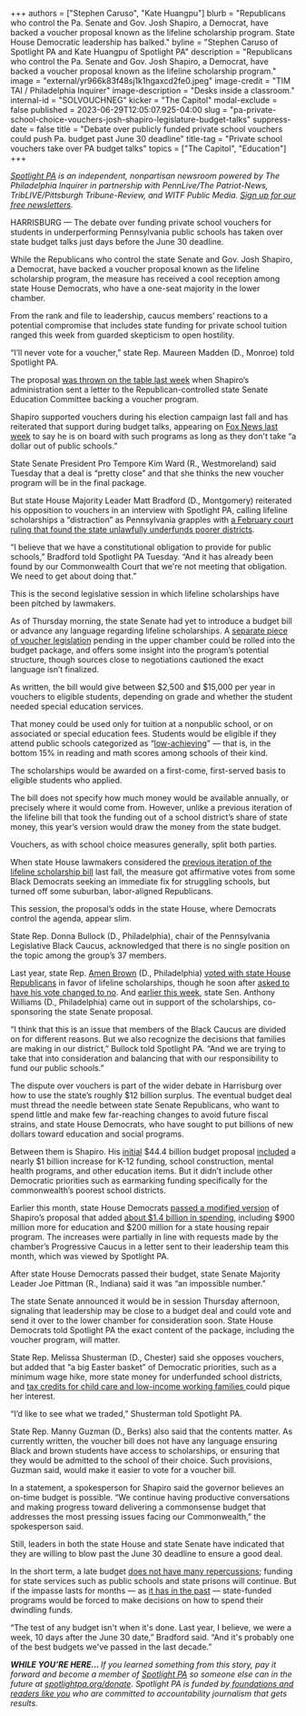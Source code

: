 +++
authors = ["Stephen Caruso", "Kate Huangpu"]
blurb = "Republicans who control the Pa. Senate and Gov. Josh Shapiro, a Democrat, have backed a voucher proposal known as the lifeline scholarship program. State House Democratic leadership has balked."
byline = "Stephen Caruso of Spotlight PA and Kate Huangpu of Spotlight PA"
description = "Republicans who control the Pa. Senate and Gov. Josh Shapiro, a Democrat, have backed a voucher proposal known as the lifeline scholarship program."
image = "external/yr966k83f48sj1k1hgaxcd2fe0.jpeg"
image-credit = "TIM TAI / Philadelphia Inquirer"
image-description = "Desks inside a classroom."
internal-id = "SOLVOUCHNEG"
kicker = "The Capitol"
modal-exclude = false
published = 2023-06-29T12:05:07.925-04:00
slug = "pa-private-school-choice-vouchers-josh-shapiro-legislature-budget-talks"
suppress-date = false
title = "Debate over publicly funded private school vouchers could push Pa. budget past June 30 deadline"
title-tag = "Private school vouchers take over PA budget talks"
topics = ["The Capitol", "Education"]
+++

<a href="https://www.spotlightpa.org/"><em>Spotlight PA</em></a><em> is an independent, nonpartisan newsroom powered by The Philadelphia Inquirer in partnership with PennLive/The Patriot-News, TribLIVE/Pittsburgh Tribune-Review, and WITF Public Media. </em><a href="https://www.spotlightpa.org/newsletters"><em>Sign up for our free newsletters</em></a><em>.</em>

HARRISBURG — The debate over funding private school vouchers for students in underperforming Pennsylvania public schools has taken over state budget talks just days before the June 30 deadline.

While the Republicans who control the state Senate and Gov. Josh Shapiro, a Democrat, have backed a voucher proposal known as the lifeline scholarship program, the measure has received a cool reception among state House Democrats, who have a one-seat majority in the lower chamber.

From the rank and file to leadership, caucus members’ reactions to a potential compromise that includes state funding for private school tuition ranged this week from guarded skepticism to open hostility.

“I’ll never vote for a voucher,” state Rep. Maureen Madden (D., Monroe) told Spotlight PA.

<script src="https://www.spotlightpa.org/embed.js" async></script><div data-spl-embed-version="1" data-spl-src="https://www.spotlightpa.org/embeds/newsletter/"></div>

The proposal <a href="https://www.spotlightpa.org/news/2023/06/pa-private-school-voucher-legislature-josh-shapiro-jeff-yass/">was thrown on the table last week</a> when Shapiro’s administration sent a letter to the Republican-controlled state Senate Education Committee backing a voucher program.

Shapiro supported vouchers during his election campaign last fall and has reiterated that support during budget talks, appearing on <a href="https://www.foxnews.com/video/6329975337112">Fox News last week</a> to say he is on board with such programs as long as they don&#39;t take “a dollar out of public schools.”

State Senate President Pro Tempore Kim Ward (R., Westmoreland) said Tuesday that a deal is “pretty close” and that she thinks the new voucher program will be in the final package.

But state House Majority Leader Matt Bradford (D., Montgomery) reiterated his opposition to vouchers in an interview with Spotlight PA, calling lifeline scholarships a “distraction” as Pennsylvania grapples with <a href="https://www.spotlightpa.org/news/2023/02/pa-public-school-funding-lawsuit-state-budget-billions/">a February court ruling that found the state unlawfully underfunds poorer districts</a>.

“I believe that we have a constitutional obligation to provide for public schools,” Bradford told Spotlight PA Tuesday. “And it has already been found by our Commonwealth Court that we&#39;re not meeting that obligation. We need to get about doing that.”

This is the second legislative session in which lifeline scholarships have been pitched by lawmakers.

As of Thursday morning, the state Senate had yet to introduce a budget bill or advance any language regarding lifeline scholarships. A <a href="https://web.archive.org/20230628124520/https://www.legis.state.pa.us/cfdocs/billinfo/bill_history.cfm?syear=2023&amp;sind=0&amp;body=S&amp;type=B&amp;bn=795">separate piece of voucher legislation</a> pending in the upper chamber could be rolled into the budget package, and offers some insight into the program’s potential structure, though sources close to negotiations cautioned the exact language isn’t finalized.

As written, the bill would give between $2,500 and $15,000 per year in vouchers to eligible students, depending on grade and whether the student needed special education services.

That money could be used only for tuition at a nonpublic school, or on associated or special education fees. Students would be eligible if they attend public schools categorized as “<a href="https://web.archive.org/20230627152243/https://casetext.com/statute/pennsylvania-statutes/statutes-unconsolidated/title-24-ps-education/chapter-1-public-school-code-of-1949/article-xx-b-educational-tax-credits/section-20-2002-b-definitions">low-achieving</a>” — that is, in the bottom 15% in reading and math scores among schools of their kind.

The scholarships would be awarded on a first-come, first-served basis to eligible students who applied.

The bill does not specify how much money would be available annually, or precisely where it would come from. However, unlike a previous iteration of the lifeline bill that took the funding out of a school district’s share of state money, this year’s version would draw the money from the state budget.

Vouchers, as with school choice measures generally, split both parties.

When state House lawmakers considered the <a href="https://web.archive.org/20220427193153/https://www.legis.state.pa.us/CFDOCS/Legis/RC/Public/rc_view_action2.cfm?sess_yr=2021&amp;sess_ind=0&amp;rc_body=H&amp;rc_nbr=865">previous iteration of the lifeline scholarship bill</a> last fall, the measure got affirmative votes from some Black Democrats seeking an immediate fix for struggling schools, but turned off some suburban, labor-aligned Republicans.

This session, the proposal’s odds in the state House, where Democrats control the agenda, appear slim.

State Rep. Donna Bullock (D., Philadelphia), chair of the Pennsylvania Legislative Black Caucus, acknowledged that there is no single position on the topic among the group’s 37 members.

Last year, state Rep. <a href="https://web.archive.org/20230516112334/https://www.phillytrib.com/news/local_news/mayorsrace/amen-brown-says-he-can-lead-city-despite-youth-early-campaign-missteps/article_a9f4a6e1-55ab-583a-9291-aa02b4952be6.html">Amen Brown</a> (D., Philadelphia) <a href="https://web.archive.org/20220427193153/https://www.legis.state.pa.us/CFDOCS/Legis/RC/Public/rc_view_action2.cfm?sess_yr=2021&amp;sess_ind=0&amp;rc_body=H&amp;rc_nbr=865">voted with state House Republicans</a> in favor of lifeline scholarships, though he soon after <a href="https://web.archive.org/20230504094925/https://www.legis.state.pa.us/WU01/LI/HJ/2022/0/20220427.pdf">asked to have his vote changed to no</a>. And <a href="https://web.archive.org/20230627220039/https://broadandliberty.com/2023/06/27/sen-williams-says-lifeline-scholarships-promote-fairness-by-rescuing-kids-trapped-in-underperforming-schools/">earlier this week</a>, state Sen. Anthony Williams (D., Philadelphia) came out in support of the scholarships, co-sponsoring the state Senate proposal.

“I think that this is an issue that members of the Black Caucus are divided on for different reasons. But we also recognize the decisions that families are making in our district,” Bullock told Spotlight PA. “And we are trying to take that into consideration and balancing that with our responsibility to fund our public schools.”

The dispute over vouchers is part of the wider debate in Harrisburg over how to use the state’s roughly $12 billion surplus. The eventual budget<strong> </strong>deal must thread the needle between state Senate Republicans, who want to spend little and make few far-reaching changes to avoid future fiscal strains, and state House Democrats, who have sought to put billions of new dollars toward education and social programs.

Between them is Shapiro. His <a href="https://www.spotlightpa.org/news/2023/03/governor-shapiro-budget-education-spending-conservative/">initial</a> $44.4 billion budget proposal <a href="https://web.archive.org/20230308025641/https://www.houseappropriations.com/Topic/BudgetYears/746#TOC_16">included</a> a nearly $1 billion increase for K-12 funding, school construction, mental health programs, and other education items. But it didn’t include other Democratic priorities such as earmarking funding specifically for the commonwealth’s poorest school districts.

Earlier this month, state House Democrats <a href="https://www.spotlightpa.org/news/2023/06/pa-education-spending-legislature-budget-josh-shapiro/">passed a modified version</a> of Shapiro’s proposal that added <a href="https://web.archive.org/20230606010600/https://www.inquirer.com/politics/pennsylvania/pa-house-democrats-advance-budget-proposal-general-assembly-20230605.html">about $1.4 billion in spending</a>, including $900 million more for education and $200 million for a state housing repair program. The increases were partially in line with requests made by the chamber’s Progressive Caucus in a letter sent to their leadership team this month, which was viewed by Spotlight PA.

After state House Democrats passed their budget, state Senate Majority Leader Joe Pittman (R., Indiana) said it was “an impossible number.”

The state Senate announced it would be in session Thursday afternoon, signaling that leadership may be close to a budget deal and could vote and send it over to the lower chamber for consideration soon. State House Democrats told Spotlight PA the exact content of the package, including the voucher program, will matter.

State Rep. Melissa Shusterman (D., Chester) said she opposes vouchers, but added that “a big Easter basket” of Democratic priorities, such as a minimum wage hike, more state money for underfunded school districts, and <a href="https://www.spotlightpa.org/news/2023/06/pa-child-care-earned-income-tax-credit-legislature-budget-shapiro/">tax credits for child care and low-income working families </a>could pique her interest.

“I’d like to see what we traded,” Shusterman told Spotlight PA.

<script src="https://www.spotlightpa.org/embed.js" async></script><div data-spl-embed-version="1" data-spl-src="https://www.spotlightpa.org/embeds/donate/"></div>

State Rep. Manny Guzman (D., Berks) also said that the contents matter. As currently written, the voucher bill does not have any language ensuring Black and brown students have access to scholarships, or ensuring that they would be admitted to the school of their choice. Such provisions, Guzman said, would make it easier to vote for a voucher bill.

In a statement, a spokesperson for Shapiro said the governor believes an on-time budget is possible. “We continue having productive conversations and making progress toward delivering a commonsense budget that addresses the most pressing issues facing our Commonwealth,” the spokesperson said.

Still, leaders in both the state House and state Senate have indicated that they are willing to blow past the June 30 deadline to ensure a good deal.

In the short term, a late budget <a href="https://www.spotlightpa.org/news/2022/07/pennsylvania-state-budget-explainer-late/">does not have many repercussions</a>; funding for state services such as public schools and state prisons will continue. But if the impasse lasts for months — as <a href="https://web.archive.org/20221226114319/https://www.goerie.com/story/news/politics/2016/03/24/gov-wolf-relents-pennsylvania-budget/25083583007/">it has in the past</a> — state-funded programs would be forced to make decisions on how to spend their dwindling funds. <strong></strong>

“The test of any budget isn&#39;t when it&#39;s done. Last year, I believe, we were a week, 10 days after the June 30 date,” Bradford said. “And it&#39;s probably one of the best budgets we&#39;ve passed in the last decade.”

<strong><em>WHILE YOU’RE HERE… </em></strong><em>If you learned something from this story, pay it forward and become a member of </em><a href="https://www.spotlightpa.org/"><em>Spotlight PA</em></a><em> so someone else can in the future at </em><a href="https://www.spotlightpa.org/donate/"><em>spotlightpa.org/donate</em></a><em>. Spotlight PA is funded by</em><a href="https://www.spotlightpa.org/support"><em> foundations and readers like you</em></a><em> who are committed to accountability journalism that gets results.</em>
